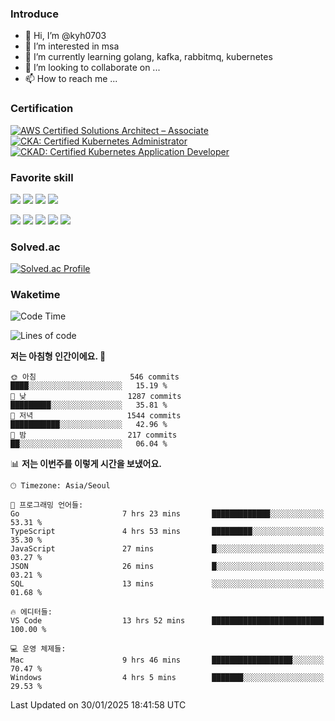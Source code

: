 ### Introduce

<!---
kyh0703/kyh0703 is a ✨ special ✨ repository because its `README.md` (this file) appears on your GitHub profile.
You can click the Preview link to take a look at your changes.
--->

- 👋 Hi, I’m @kyh0703
- 👀 I’m interested in msa
- 🌱 I’m currently learning golang, kafka, rabbitmq, kubernetes
- 💞️ I’m looking to collaborate on ...
- 📫 How to reach me ...

### Certification

<!--START_SECTION:badges-->
[![AWS Certified Solutions Architect – Associate](https://images.credly.com/size/110x110/images/0e284c3f-5164-4b21-8660-0d84737941bc/image.png)](http://www.credly.com/badges/09892086-1381-46b2-bf2d-b67c96fef65f "AWS Certified Solutions Architect – Associate")
[![CKA: Certified Kubernetes Administrator](https://images.credly.com/size/110x110/images/8b8ed108-e77d-4396-ac59-2504583b9d54/cka_from_cncfsite__281_29.png)](http://www.credly.com/badges/fdcd089e-c598-4c77-8383-73de53513b4b "CKA: Certified Kubernetes Administrator")
[![CKAD: Certified Kubernetes Application Developer](https://images.credly.com/size/110x110/images/cc8adc83-1dc6-4d57-8e20-22171247e052/blob)](http://www.credly.com/badges/d01db81e-fc4f-489b-bd4f-3439d9fe33aa "CKAD: Certified Kubernetes Application Developer")
<!--END_SECTION:badges-->

### Favorite skill

<img src="https://img.shields.io/badge/C-000000?style=flat&logo=c&logoColor=A8B9CC" /> <img src="https://img.shields.io/badge/C++-000000?style=flat&logo=c%2B%2B&logoColor=00599C" /> <img src="https://img.shields.io/badge/Go-000000?style=flat&logo=go&logoColor=00ADD8" /> <img src="https://img.shields.io/badge/nodejs-000000?style=flat&logo=node.js&logoColor=A8B9CC" />

<img src="https://img.shields.io/badge/Docker-000000?style=flat&logo=docker&logoColor=2496ED"/> <img src="https://img.shields.io/badge/Kubernetes-000000?style=flat&logo=kubernetes&logoColor=326CE5"/> <img src="https://img.shields.io/badge/rancher-000000?style=flat&logo=rancher&logoColor=0075A8"/> <img src="https://img.shields.io/badge/harbor-000000?style=flat&logo=harbor&logoColor=60B932"/> <img src="https://img.shields.io/badge/ceph-000000?style=flat&logo=ceph&logoColor=EF5C55"/>

### Solved.ac

[![Solved.ac Profile](http://mazassumnida.wtf/api/generate_badge?boj=kyh0703)](https://solved.ac/kyh0703)

### Waketime

<!--START_SECTION:waka-->
![Code Time](http://img.shields.io/badge/Code%20Time-3%2C886%20hrs%2038%20mins-blue)

![Lines of code](https://img.shields.io/badge/%EC%A0%80%EB%8A%94%20%EC%97%AC%ED%83%9C%EA%B9%8C%EC%A7%80%20-12.0%20million%20%EC%A4%84%EC%9D%98%20%EC%BD%94%EB%93%9C%EB%A5%BC%20%EC%9E%91%EC%84%B1%ED%96%88%EC%96%B4%EC%9A%94.-blue)

**저는 아침형 인간이에요. 🐤** 

```text
🌞 아침                     546 commits         ████░░░░░░░░░░░░░░░░░░░░░   15.19 % 
🌆 낮　                     1287 commits        █████████░░░░░░░░░░░░░░░░   35.81 % 
🌃 저녁                     1544 commits        ███████████░░░░░░░░░░░░░░   42.96 % 
🌙 밤　                     217 commits         ██░░░░░░░░░░░░░░░░░░░░░░░   06.04 % 
```


📊 **저는 이번주를 이렇게 시간을 보냈어요.** 

```text
🕑︎ Timezone: Asia/Seoul

💬 프로그래밍 언어들: 
Go                       7 hrs 23 mins       █████████████░░░░░░░░░░░░   53.31 % 
TypeScript               4 hrs 53 mins       █████████░░░░░░░░░░░░░░░░   35.30 % 
JavaScript               27 mins             █░░░░░░░░░░░░░░░░░░░░░░░░   03.27 % 
JSON                     26 mins             █░░░░░░░░░░░░░░░░░░░░░░░░   03.21 % 
SQL                      13 mins             ░░░░░░░░░░░░░░░░░░░░░░░░░   01.68 % 

🔥 에디터들: 
VS Code                  13 hrs 52 mins      █████████████████████████   100.00 % 

💻 운영 체제들: 
Mac                      9 hrs 46 mins       ██████████████████░░░░░░░   70.47 % 
Windows                  4 hrs 5 mins        ███████░░░░░░░░░░░░░░░░░░   29.53 % 
```


 Last Updated on 30/01/2025 18:41:58 UTC
<!--END_SECTION:waka-->
